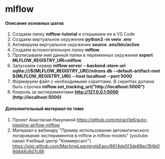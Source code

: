 # mlflow
#### Описание основных шагов
1) Создаем папку **mlflow-tutorial** и открываем ее в VS Code
2) Создаем виртуальное окружение **python3 -m venv .env**
3) Активируем виртуальное окружение **source .env/bin/active**
4) Создаем вспомогательную папку **mlflow**
5) Прописываем имя данной папки в переменных окружения **export MLFLOW_REGISTRY_URI=mlflow**
6) Запускаем сервер **mlflow server --backend-store-uri sqlite:///${MLFLOW_REGISTRY_URI}/mlruns.db --default-artifact-root ${MLFLOW_REGISTRY_URI} --host localhost --port 5000**
7) Формируем файл с необходимыми скриптами. В скриптах должна быть строчка  **mlflow.set_tracking_uri("http://localhost:5000")**
8) Конроль за экспериментами **http://127.0.0.1:5000 (http://localhost:5000)**

#### Дополнительный материал по теме
1) Проект Анастасии Никулиной https://github.com/miracl1e6/auto-pipeline-airflow-mlflow
2) Материал к вебинару "Пример использования автоматического логирования экспериментов в mlflow и mlflow models" (youtube канал Учебный центр "Коммерсант") https://gist.github.com/MachineLearningIsEasy/8614de5f3de88ec194b09d4d4c6d7c48



